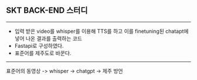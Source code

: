 ## SKT BACK-END 스터디 
------
- 입력 받은 video를 whisper를 이용해 TTS를 하고 이를 finetuning된 chatapt에 넣어 나온 결과를 출력하는 코드
- Fastapi로 구성하였다.
- 표준어를 제주도로 바꾼다.
-----
표준어의 동영상 -> whisper -> chatgpt -> 제주 방언
